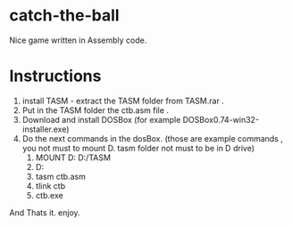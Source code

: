 # catch-the-ball
Nice game written in Assembly code.

# Instructions
1. install TASM - extract the TASM folder from TASM.rar .
2. Put in the TASM folder the ctb.asm file .
3. Download and install DOSBox (for example DOSBox0.74-win32-installer.exe)
4. Do the next commands in the dosBox. (those are example commands , you not must to mount D. tasm folder not must to be in D drive)
	1. MOUNT D: D:/TASM 
	2. D:
	3. tasm ctb.asm
	4. tlink ctb
	5. ctb.exe
	
And Thats it. enjoy.

